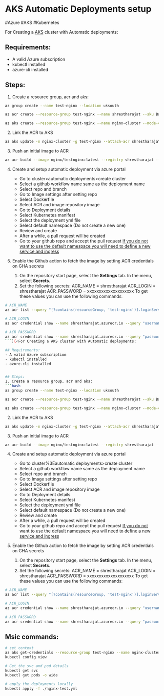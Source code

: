 # AKS Automatic Deployments setup
#Azure #AKS #Kubernetes 

For Creating a [AKS](Microservice%20Architecture/AKS/AKS.md) cluster with Automatic deployments:

## Requirements:
- A valid Azure subscription
- kubectl installed  
- azure-cli installed


## Steps:
1. Create a resource group, acr and aks:
```bash
az group create --name test-nginx --location uksouth

az acr create --resource-group test-nginx --name shrestharajat --sku Basic

az aks create --resource-group test-nginx --name nginx-cluster --node-count 1 --enable-addons monitoring
```

2. Link the ACR to AKS
```bash
az aks update -n nginx-cluster -g test-nginx --attach-acr shrestharajat
```

3. Push an initial image to ACR
```bash
az acr build --image nginx/testnginx:latest --registry shrestharajat --file Dockerfile .
```

4. Create and setup automatic deployment via azure portal
	- Go to cluster>automatic deployments>create cluster 
	- Select a github workflow name same as the deployment name
	- Select repo and branch
	- Go to Image settings after setting repo
	- Select Dockerfile
	- Select ACR and image repository image
	- Go to Deployment details
	- Select Kubernetes manifest
	- Select the deployment yml file
	- Select default namespace (Do not create a new one)
	- Review and create
	- After a while, a pull request will be created
	- Go to your github repo and accept the pull request
	[If you do not want to use the default namespace you will need to define a new service and ingress](https://learn.microsoft.com/en-us/training/modules/aks-deploy-container-app/7-exercise-expose-app)

5. Enable the Github action to fetch the image by setting ACR credentials on GHA secrets
	1.  On the repository start page, select the **Settings** tab. In the menu, select **Secrets**.
	2. Set the following secrets:
		ACR_NAME = shrestharajat
		ACR_LOGIN = shrestharajat
		ACR_PASSWORD = xxxxxxxxxxxxxxxxxxxx
	To get these values you can use the following commands:
```bash
# ACR_NAME
az acr list --query "[?contains(resourceGroup, 'test-nginx')].loginServer" -o table

# ACR_LOGIN
az acr credential show --name shrestharajat.azurecr.io --query "username" -o table
  
# ACR_PASSWORD
az acr credential show --name shrestharajat.azurecr.io --query "passwords[0].value" -o table
```](<For Creating a AKS cluster with Automatic deployments:

## Requirements:
- A valid Azure subscription
- kubectl installed  
- azure-cli installed


## Steps:
1. Create a resource group, acr and aks:
```bash
az group create --name test-nginx --location uksouth

az acr create --resource-group test-nginx --name shrestharajat --sku Basic

az aks create --resource-group test-nginx --name nginx-cluster --node-count 1 --enable-addons monitoring
```

2. Link the ACR to AKS
```bash
az aks update -n nginx-cluster -g test-nginx --attach-acr shrestharajat
```

3. Push an initial image to ACR
```bash
az acr build --image nginx/testnginx:latest --registry shrestharajat --file Dockerfile .
```

4. Create and setup automatic deployment via azure portal
	- Go to cluster%3Eautomatic deployments>create cluster 
	- Select a github workflow name same as the deployment name
	- Select repo and branch
	- Go to Image settings after setting repo
	- Select Dockerfile
	- Select ACR and image repository image
	- Go to Deployment details
	- Select Kubernetes manifest
	- Select the deployment yml file
	- Select default namespace (Do not create a new one)
	- Review and create
	- After a while, a pull request will be created
	- Go to your github repo and accept the pull request
	[If you do not want to use the default namespace you will need to define a new service and ingress](https://learn.microsoft.com/en-us/training/modules/aks-deploy-container-app/7-exercise-expose-app)

5. Enable the Github action to fetch the image by setting ACR credentials on GHA secrets
	1.  On the repository start page, select the **Settings** tab. In the menu, select **Secrets**.
	2. Set the following secrets:
		ACR_NAME = shrestharajat
		ACR_LOGIN = shrestharajat
		ACR_PASSWORD = xxxxxxxxxxxxxxxxxxxx
	To get these values you can use the following commands:
```bash
# ACR_NAME
az acr list --query "[?contains(resourceGroup, 'test-nginx')].loginServer" -o table

# ACR_LOGIN
az acr credential show --name shrestharajat.azurecr.io --query "username" -o table
  
# ACR_PASSWORD
az acr credential show --name shrestharajat.azurecr.io --query "passwords[0].value" -o table
```


## Msic commands:
```bash
# set context
az aks get-credentials --resource-group test-nginx --name nginx-cluster
kubectl config view

# Get the svc and pod details
kubectl get svc
kubectl get pods -o wide

# apply the deployments locally
kubectl apply -f ./nginx-test.yml
```